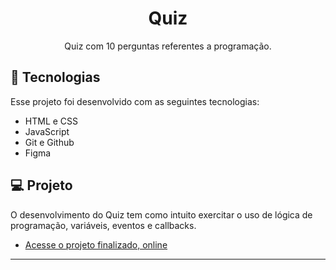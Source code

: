 <h1 align="center"> Quiz </h1>

<p align="center">
Quiz com 10 perguntas referentes a programação. <br/>
</p>

## 🚀 Tecnologias

Esse projeto foi desenvolvido com as seguintes tecnologias:

- HTML e CSS
- JavaScript
- Git e Github
- Figma

## 💻 Projeto

O desenvolvimento do Quiz tem como intuito exercitar o uso de lógica de programação, variáveis, eventos e callbacks.


- [Acesse o projeto finalizado, online](https://matheusalm0.github.io/Quiz-10-perguntas/) 
---
